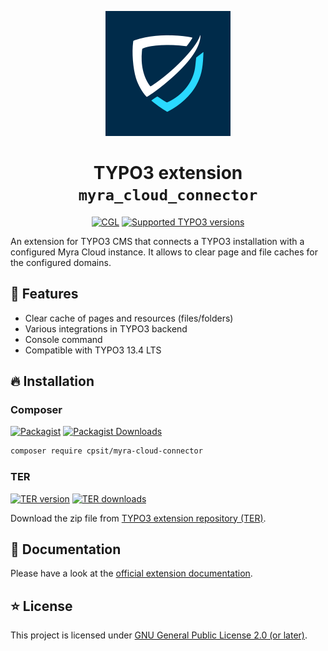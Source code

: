 <div align="center">

![Extension icon](Resources/Public/Icons/Extension.svg)

# TYPO3 extension `myra_cloud_connector`

[![CGL](https://img.shields.io/github/actions/workflow/status/CPS-IT/myra-cloud-connector/cgl.yaml?label=CGL&logo=github)](https://github.com/CPS-IT/myra-cloud-connector/actions/workflows/ci.yaml)
[![Supported TYPO3 versions](https://typo3-badges.dev/badge/myra_cloud_connector/typo3/shields.svg)](https://extensions.typo3.org/extension/myra_cloud_connector)

</div>

An extension for TYPO3 CMS that connects a TYPO3 installation with a configured
Myra Cloud instance. It allows to clear page and file caches for the configured
domains.

## 🚀 Features

* Clear cache of pages and resources (files/folders)
* Various integrations in TYPO3 backend
* Console command
* Compatible with TYPO3 13.4 LTS

## 🔥 Installation

### Composer

[![Packagist](https://img.shields.io/packagist/v/cpsit/myra-cloud-connector?label=version&logo=packagist)](https://packagist.org/packages/cpsit/myra-cloud-connector)
[![Packagist Downloads](https://img.shields.io/packagist/dt/cpsit/myra-cloud-connector?color=brightgreen)](https://packagist.org/packages/cpsit/myra-cloud-connector)

```bash
composer require cpsit/myra-cloud-connector
```

### TER

[![TER version](https://typo3-badges.dev/badge/myra_cloud_connector/version/shields.svg)](https://extensions.typo3.org/extension/myra_cloud_connector)
[![TER downloads](https://typo3-badges.dev/badge/myra_cloud_connector/downloads/shields.svg)](https://extensions.typo3.org/extension/myra_cloud_connector)

Download the zip file from
[TYPO3 extension repository (TER)](https://extensions.typo3.org/extension/myra_cloud_connector).

## 📙 Documentation

Please have a look at the
[official extension documentation](https://docs.typo3.org/p/cpsit/myra-cloud-connector/main/en-us/).

## ⭐ License

This project is licensed under [GNU General Public License 2.0 (or later)](LICENSE.md).
